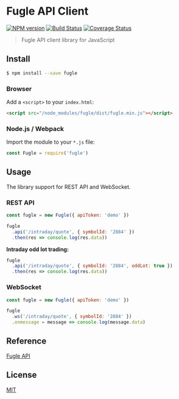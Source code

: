 # Fugle API Client

[![NPM version][npm-image]][npm-url]
[![Build Status][travis-image]][travis-url]
[![Coverage Status][codecov-image]][codecov-url]

> Fugle API client library for JavaScript

## Install

```sh
$ npm install --save fugle
```

### Browser

Add a `<script>` to your `index.html`:

```html
<script src="/node_modules/fugle/dist/fugle.min.js"></script>
```

### Node.js / Webpack

Import the module to your `*.js` file:

```js
const Fugle = require('fugle')
```

## Usage

The library support for REST API and WebSocket.

### REST API

```js
const fugle = new Fugle({ apiToken: 'demo' })

fugle
  .api('/intraday/quote', { symbolId: '2884' })
  .then(res => console.log(res.data))
```

**Intraday odd lot trading:**

```js
fugle
  .api('/intraday/quote', { symbolId: '2884', oddLot: true })
  .then(res => console.log(res.data))
```

### WebSocket

```js
const fugle = new Fugle({ apiToken: 'demo' })

fugle
  .ws('/intraday/quote', { symbolId: '2884' })
  .onmessage = message => console.log(message.data)
```

## Reference

[Fugle API](https://developer.fugle.tw)

## License

[MIT](LICENSE)

[npm-image]: https://img.shields.io/npm/v/fugle.svg
[npm-url]: https://npmjs.org/package/fugle
[travis-image]: https://img.shields.io/travis/fortuna-intelligence/fugle-api-client.svg
[travis-url]: https://travis-ci.org/fortuna-intelligence/fugle-api-client
[codecov-image]: https://img.shields.io/codecov/c/github/fortuna-intelligence/fugle-api-client.svg
[codecov-url]: https://codecov.io/gh/fortuna-intelligence/fugle-api-client
